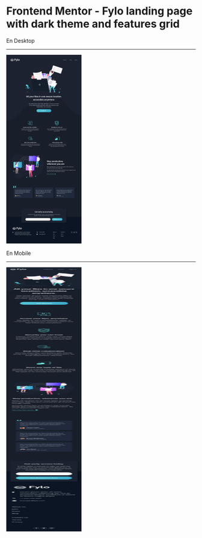 # Frontend Mentor - Fylo landing page with dark theme and features grid

En Desktop
<hr>
   <img height="500"  width="200" src="https://github.com/M4rcell/Landing-page-fylo-dark/blob/master/design/desktop-design.jpg" alt=""> 
 
En Mobile
<hr>
<img height="700"  width="200" src="https://github.com/M4rcell/Landing-page-fylo-dark/blob/master/design/mobile-design.jpg" alt="">

